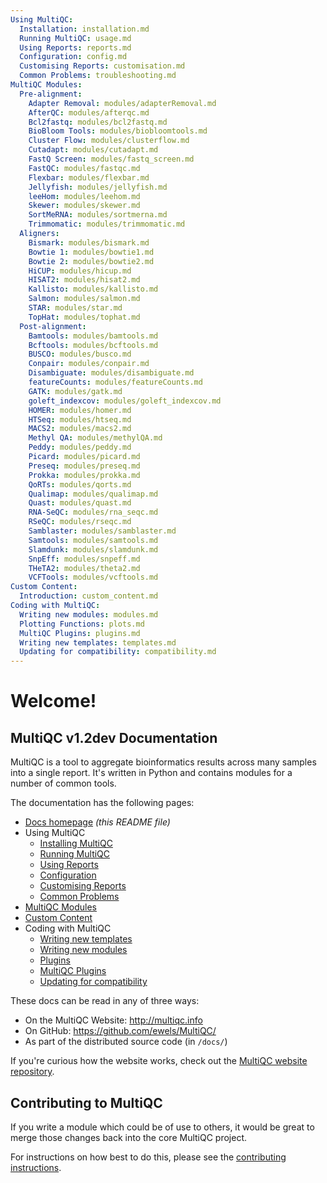 ```yaml
---
Using MultiQC:
  Installation: installation.md
  Running MultiQC: usage.md
  Using Reports: reports.md
  Configuration: config.md
  Customising Reports: customisation.md
  Common Problems: troubleshooting.md
MultiQC Modules:
  Pre-alignment:
    Adapter Removal: modules/adapterRemoval.md
    AfterQC: modules/afterqc.md
    Bcl2fastq: modules/bcl2fastq.md
    BioBloom Tools: modules/biobloomtools.md
    Cluster Flow: modules/clusterflow.md
    Cutadapt: modules/cutadapt.md
    FastQ Screen: modules/fastq_screen.md
    FastQC: modules/fastqc.md
    Flexbar: modules/flexbar.md
    Jellyfish: modules/jellyfish.md
    leeHom: modules/leehom.md
    Skewer: modules/skewer.md
    SortMeRNA: modules/sortmerna.md
    Trimmomatic: modules/trimmomatic.md
  Aligners:
    Bismark: modules/bismark.md
    Bowtie 1: modules/bowtie1.md
    Bowtie 2: modules/bowtie2.md
    HiCUP: modules/hicup.md
    HISAT2: modules/hisat2.md
    Kallisto: modules/kallisto.md
    Salmon: modules/salmon.md
    STAR: modules/star.md
    TopHat: modules/tophat.md
  Post-alignment:
    Bamtools: modules/bamtools.md
    Bcftools: modules/bcftools.md
    BUSCO: modules/busco.md
    Conpair: modules/conpair.md
    Disambiguate: modules/disambiguate.md
    featureCounts: modules/featureCounts.md
    GATK: modules/gatk.md
    goleft_indexcov: modules/goleft_indexcov.md
    HOMER: modules/homer.md
    HTSeq: modules/htseq.md
    MACS2: modules/macs2.md
    Methyl QA: modules/methylQA.md
    Peddy: modules/peddy.md
    Picard: modules/picard.md
    Preseq: modules/preseq.md
    Prokka: modules/prokka.md
    QoRTs: modules/qorts.md
    Qualimap: modules/qualimap.md
    Quast: modules/quast.md
    RNA-SeQC: modules/rna_seqc.md
    RSeQC: modules/rseqc.md
    Samblaster: modules/samblaster.md
    Samtools: modules/samtools.md
    Slamdunk: modules/slamdunk.md
    SnpEff: modules/snpeff.md
    THeTA2: modules/theta2.md
    VCFTools: modules/vcftools.md
Custom Content:
  Introduction: custom_content.md
Coding with MultiQC:
  Writing new modules: modules.md
  Plotting Functions: plots.md
  MultiQC Plugins: plugins.md
  Writing new templates: templates.md
  Updating for compatibility: compatibility.md
---
```


# Welcome!

## MultiQC v1.2dev Documentation

MultiQC is a tool to aggregate bioinformatics results across many samples
into a single report. It's written in Python and contains modules for a number
of common tools.

The documentation has the following pages:

 - [Docs homepage](README.md) _(this README file)_
 - Using MultiQC
   - [Installing MultiQC](installation.md)
   - [Running MultiQC](usage.md)
   - [Using Reports](reports.md)
   - [Configuration](config.md)
   - [Customising Reports](customisation.md)
   - [Common Problems](troubleshooting.md)
 - [MultiQC Modules](modules/)
 - [Custom Content](custom_content.md)
 - Coding with MultiQC
   - [Writing new templates](templates.md)
   - [Writing new modules](modules.md)
   - [Plugins](plugins.md)
   - [MultiQC Plugins](plugins.md)
   - [Updating for compatibility](compatibility.md)

These docs can be read in any of three ways:
 - On the MultiQC Website: http://multiqc.info
 - On GitHub: https://github.com/ewels/MultiQC/
 - As part of the distributed source code (in `/docs/`)

If you're curious how the website works, check out the
[MultiQC website repository](https://github.com/ewels/MultiQC_website).

## Contributing to MultiQC

If you write a module which could be of use to others, it would be great to
merge those changes back into the core MultiQC project.

For instructions on how best to do this, please see the
[contributing instructions](https://github.com/ewels/MultiQC/blob/master/.github/CONTRIBUTING.md).
